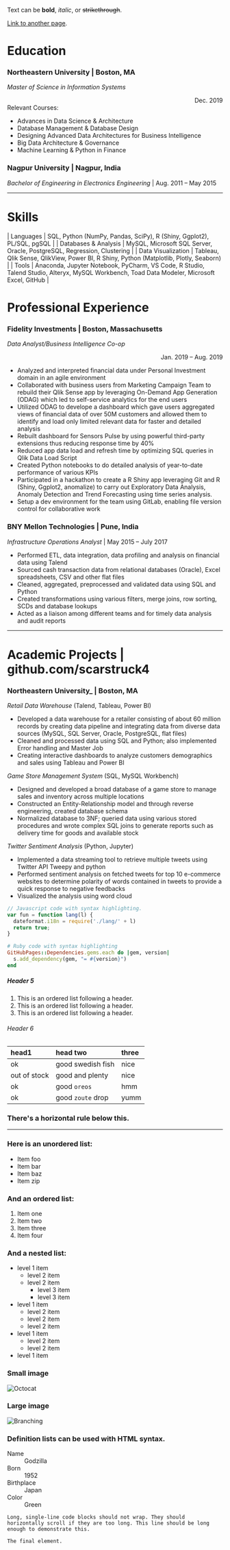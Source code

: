 Text can be **bold**, _italic_, or ~~strikethrough~~.

[Link to another page](./another-page.html).


# Education

### Northeastern University | Boston, MA
_Master of Science in Information Systems_  <div style="text-align: right"> Dec. 2019 </div>
Relevant Courses: 
* Advances in Data Science & Architecture 
* Database Management & Database Design 
* Designing Advanced Data Architectures for Business Intelligence 
* Big Data Architecture & Governance 
* Machine Learning & Python in Finance


### Nagpur University | Nagpur, India
_Bachelor of Engineering in Electronics Engineering_ | Aug. 2011 – May 2015

* * *

# Skills


| Languages    | SQL, Python (NumPy, Pandas, SciPy), R (Shiny, Ggplot2), PL/SQL, pgSQL |
| Databases & Analysis	| MySQL, Microsoft SQL Server, Oracle, PostgreSQL, Regression, Clustering |
| Data Visualization	| Tableau, Qlik Sense, QlikView, Power BI, R Shiny, Python (Matplotlib, Plotly, Seaborn) |
| Tools	| Anaconda, Jupyter Notebook, PyCharm, VS Code, R Studio, Talend Studio, Alteryx, MySQL Workbench, Toad Data Modeler, Microsoft Excel, GitHub |



# Professional Experience

### Fidelity Investments | Boston, Massachusetts
_Data Analyst/Business Intelligence Co-op_  <div style="text-align: right"> Jan. 2019 – Aug. 2019 </div>

*	Analyzed and interpreted financial data under Personal Investment domain in an agile environment
*	Collaborated with business users from Marketing Campaign Team to rebuild their Qlik Sense app by leveraging On-Demand App Generation (ODAG) which led to self-service analytics for the end users
*	Utilized ODAG to develope a dashboard which gave users aggregated views of financial data of over 50M customers and allowed them to identify and load only limited relevant data for faster and detailed analysis
*	Rebuilt dashboard for Sensors Pulse by using powerful third-party extensions thus reducing response time by 40%
*	Reduced app data load and refresh time by optimizing SQL queries in Qlik Data Load Script
*	Created Python notebooks to do detailed analysis of year-to-date performance of various KPIs
*	Participated in a hackathon to create a R Shiny app leveraging Git and R (Shiny, Ggplot2, anomalize) to carry out Exploratory Data Analysis, Anomaly Detection and Trend Forecasting using time series analysis.
*	Setup a dev environment for the team using GitLab, enabling file version control for collaborative work


### BNY Mellon Technologies | Pune, India						          
_Infrastructure Operations Analyst_ | May 2015 – July 2017

*	Performed ETL, data integration, data profiling and analysis on financial data using Talend 
*	Sourced cash transaction data from relational databases (Oracle), Excel spreadsheets, CSV and other flat files
*	Cleaned, aggregated, preprocessed and validated data using SQL and Python 
*	Created transformations using various filters, merge joins, row sorting, SCDs and database lookups
*	Acted as a liaison among different teams and for timely data analysis and audit reports

* * *

# Academic Projects									       | github.com/scarstruck4
### Northeastern University_ | Boston, MA
_Retail Data Warehouse_ (Talend, Tableau, Power BI)
*	Developed a data warehouse for a retailer consisting of about 60 million records by creating data pipeline and integrating data from diverse data sources (MySQL, SQL Server, Oracle, PostgreSQL, flat files)
*	Cleaned and processed data using SQL and Python; also implemented Error handling and Master Job
*	Creating interactive dashboards to analyze customers demographics and sales using Tableau and Power BI

_Game Store Management System_ (SQL, MySQL Workbench)
*	Designed and developed a broad database of a game store to manage sales and inventory across multiple locations
*	Constructed an Entity-Relationship model and through reverse engineering, created database schema
*	Normalized database to 3NF; queried data using various stored procedures and wrote complex SQL joins to generate reports such as delivery time for goods and available stock

_Twitter Sentiment Analysis_ (Python, Jupyter)
*	Implemented a data streaming tool to retrieve multiple tweets using Twitter API Tweepy and python
*	Performed sentiment analysis on fetched tweets for top 10 e-commerce websites to determine polarity of words contained in tweets to provide a quick response to negative feedbacks
*	Visualized the analysis using word cloud



```js
// Javascript code with syntax highlighting.
var fun = function lang(l) {
  dateformat.i18n = require('./lang/' + l)
  return true;
}
```

```ruby
# Ruby code with syntax highlighting
GitHubPages::Dependencies.gems.each do |gem, version|
  s.add_dependency(gem, "= #{version}")
end
```


##### Header 5

1.  This is an ordered list following a header.
2.  This is an ordered list following a header.
3.  This is an ordered list following a header.

###### Header 6

| head1        | head two          | three |
|:-------------|:------------------|:------|
| ok           | good swedish fish | nice  |
| out of stock | good and plenty   | nice  |
| ok           | good `oreos`      | hmm   |
| ok           | good `zoute` drop | yumm  |

### There's a horizontal rule below this.

* * *

### Here is an unordered list:

*   Item foo
*   Item bar
*   Item baz
*   Item zip

### And an ordered list:

1.  Item one
1.  Item two
1.  Item three
1.  Item four

### And a nested list:

- level 1 item
  - level 2 item
  - level 2 item
    - level 3 item
    - level 3 item
- level 1 item
  - level 2 item
  - level 2 item
  - level 2 item
- level 1 item
  - level 2 item
  - level 2 item
- level 1 item

### Small image

![Octocat](https://github.githubassets.com/images/icons/emoji/octocat.png)

### Large image

![Branching](https://guides.github.com/activities/hello-world/branching.png)


### Definition lists can be used with HTML syntax.

<dl>
<dt>Name</dt>
<dd>Godzilla</dd>
<dt>Born</dt>
<dd>1952</dd>
<dt>Birthplace</dt>
<dd>Japan</dd>
<dt>Color</dt>
<dd>Green</dd>
</dl>

```
Long, single-line code blocks should not wrap. They should horizontally scroll if they are too long. This line should be long enough to demonstrate this.
```

```
The final element.
```
